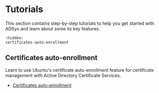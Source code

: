 # Tutorials

This section contains step-by-step tutorials to help you get started with ADSys and learn about some its key features.

```{toctree}
:hidden:
certificates-auto-enrollment
```

## Certificates auto-enrollment

Learn to use Ubuntu's certificate auto-enrollment feature for certificate management with Active Directory Certificate Services.

* [Certificates auto-enrollment](certificates-auto-enrollment.md)
